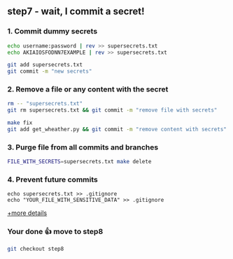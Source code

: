 ## step7 - wait, I commit a secret!

### 1. Commit dummy secrets
```bash
echo username:password | rev >> supersecrets.txt
echo AKIAIOSFODNN7EXAMPLE | rev >> supersecrets.txt
```

```bash
git add supersecrets.txt
git commit -m "new secrets" 
```

### 2. Remove a file or any content with the secret
```bash
rm -- "supersecrets.txt"
git rm supersecrets.txt && git commit -m "remove file with secrets"
```

```bash
make fix
git add get_wheather.py && git commit -m "remove content with secrets"
```

### 3. Purge file from all commits and branches
```bash
FILE_WITH_SECRETS=supersecrets.txt make delete
```

### 4. Prevent future commits
```
echo supersecrets.txt >> .gitignore
echo "YOUR_FILE_WITH_SENSITIVE_DATA" >> .gitignore
```

[+more details](step7-details.md)

### Your done 👍 move to step8
```bash
git checkout step8
```
